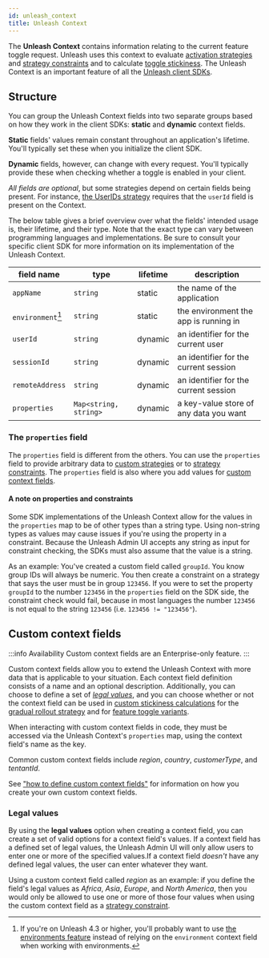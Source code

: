 ```yaml
---
id: unleash_context
title: Unleash Context
---
```


The **Unleash Context** contains information relating to the current feature toggle request. Unleash uses this context to evaluate [activation strategies](activation-strategies.md) and [strategy constraints](../advanced/strategy-constraints.md) and to calculate [toggle stickiness](../advanced/stickiness.md). The Unleash Context is an important feature of all the [Unleash client SDKs](../sdks/index.md).

## Structure

You can group the Unleash Context fields into two separate groups based on how they work in the client SDKs: **static**  and **dynamic** context fields.

**Static** fields' values remain constant throughout an application's lifetime. You'll typically set these when you initialize the client SDK.

**Dynamic** fields, however, can change with every request. You'll typically provide these when checking whether a toggle is enabled in your client.

_All fields are optional_, but some strategies depend on certain fields being present. For instance, [the UserIDs strategy](activation-strategies.md#userids) requires that the `userId` field is present on the Context.

The below table gives a brief overview over what the fields' intended usage is, their lifetime, and their type. Note that the exact type can vary between programming languages and implementations. Be sure to consult your specific client SDK for more information on its implementation of the Unleash Context.

| field name        | type                  | lifetime | description                            |
|-------------------|-----------------------|----------|----------------------------------------|
| `appName`         | `string`              | static   | the name of the application            |
| `environment`[^1] | `string`              | static   | the environment the app is running in  |
| `userId`          | `string`              | dynamic  | an identifier for the current user     |
| `sessionId`       | `string`              | dynamic  | an identifier for the current session  |
| `remoteAddress`   | `string`              | dynamic  | an identifier for the current session  |
| `properties`      | `Map<string, string>` | dynamic  | a key-value store of any data you want |


### The `properties` field

The `properties` field is different from the others. You can use the `properties` field to provide arbitrary data to [custom strategies](../advanced/custom-activation-strategy.md) or to [strategy constraints](../advanced/strategy-constraints.md). The `properties` field is also where you add values for [custom context fields](#custom-context-fields).


#### A note on properties and constraints

Some SDK implementations of the Unleash Context allow for the values in the `properties` map to be of other types than a string type. Using non-string types as values may cause issues if you're using the property in a constraint. Because the Unleash Admin UI accepts any string as input for constraint checking, the SDKs must also assume that the value is a string.

As an example: You've created a custom field called `groupId`. You know group IDs will always be numeric. You then create a constraint on a strategy that says the user must be in group `123456`. If you were to set the property `groupId` to the number `123456` in the `properties` field on the SDK side, the constraint check would fail, because in most languages the number `123456` is not equal to the string `123456` (i.e. `123456 != "123456"`).



## Custom context fields

:::info Availability
Custom context fields are an Enterprise-only feature.
:::

Custom context fields allow you to extend the Unleash Context with more data that is applicable to your situation. Each context field definition consists of a name and an optional description. Additionally, you can choose to define a set of [_legal values_](#legal-values "legal values for custom context fields"), and you can choose whether or not the context field can be used in [custom stickiness calculations](../advanced/stickiness.md#custom-stickiness) for the [gradual rollout strategy](activation-strategies.md#customize-stickiness-beta) and for [feature toggle variants](../advanced/feature-toggle-variants.md).

When interacting with custom context fields in code, they must be accessed via the Unleash Context's `properties` map, using the context field's name as the key.

Common custom context fields include _region_, _country_, _customerType_, and _tentantId_.

See ["how to define custom context fields"](../how-to/how-to-define-custom-context-fields) for information on how you create your own custom context fields.

### Legal values

By using the **legal values** option when creating a context field, you can create a set of valid options for a context field's values.
If a context field has a defined set of legal values, the Unleash Admin UI will only allow users to enter one or more of the specified values.If a context field _doesn't_ have any defined legal values, the user can enter whatever they want.

Using a custom context field called _region_ as an example: if you define the field's legal values as _Africa_, _Asia_, _Europe_, and _North America_, then you would only be allowed to use one or more of those four values when using the custom context field as a [strategy constraint](../advanced/strategy-constraints.md).

[^1]: If you're on Unleash 4.3 or higher, you'll probably want to use [the environments feature](../user_guide/environments.md) instead of relying on the `environment` context field when working with environments.
